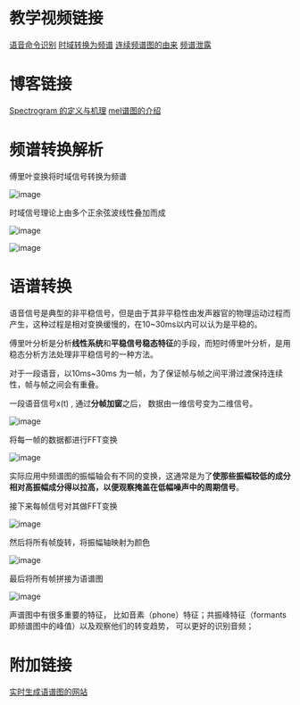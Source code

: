 # 教学视频链接
[语音命令识别](https://www.bilibili.com/video/BV1x44y1Y7c8/?spm_id_from=333.337.search-card.all.click&vd_source=bd9b0c20658086a80ddce73476f5c881)
[时域转换为频谱](https://www.bilibili.com/video/BV13g4y1d76Z/?spm_id_from=333.788&vd_source=bd9b0c20658086a80ddce73476f5c881)
[连续频谱图的由来](https://www.bilibili.com/video/BV1jm411X7kg/?spm_id_from=333.788&vd_source=bd9b0c20658086a80ddce73476f5c881)
[频谱泄露](https://blog.csdn.net/zhaomengszu/article/details/72627750)

# 博客链接
[Spectrogram 的定义与机理](https://blog.csdn.net/chumingqian/article/details/123019808)
[mel谱图的介绍](https://medium.com/analytics-vidhya/understanding-the-mel-spectrogram-fca2afa2ce53)

# 频谱转换解析

傅里叶变换将时域信号转换为频谱

![image](https://github.com/Heterogeneity/Notes/assets/102458836/a87122c4-fa02-42ee-abc4-8e940ae5f82c)

时域信号理论上由多个正余弦波线性叠加而成

![image](https://github.com/Heterogeneity/Notes/assets/102458836/2b31549a-76b1-4a8d-abf1-4ec438d374a3)

![image](https://github.com/Heterogeneity/Notes/assets/102458836/450d3037-1cc3-4193-8a21-751af2aba903)

# 语谱转换

语音信号是典型的非平稳信号，但是由于其非平稳性由发声器官的物理运动过程而产生，这种过程是相对变换缓慢的，在10~30ms以内可以认为是平稳的。

傅里叶分析是分析**线性系统**和**平稳信号稳态特征**的手段，而短时傅里叶分析，是用稳态分析方法处理非平稳信号的一种方法。

对于一段语音，以10ms~30ms 为一帧，为了保证帧与帧之间平滑过渡保持连续性，帧与帧之间会有重叠。

一段语音信号x(t) , 通过**分帧加窗**之后， 数据由一维信号变为二维信号。

![image](https://github.com/Heterogeneity/Notes/assets/102458836/b4f03964-084c-41f1-af5b-e7fe07da6259)

将每一帧的数据都进行FFT变换

![image](https://github.com/Heterogeneity/Notes/assets/102458836/c4e2f02a-1582-4a0d-9217-113a1935f065)

实际应用中频谱图的振幅轴会有不同的变换，这通常是为了**使那些振幅较低的成分相对高振幅成分得以拉高，以便观察掩盖在低幅噪声中的周期信号**。

接下来每帧信号对其做FFT变换

![image](https://github.com/Heterogeneity/Notes/assets/102458836/bc22208d-4b03-4680-b9d1-61ab0add860f)

然后将所有帧旋转，将振幅轴映射为颜色

![image](https://github.com/Heterogeneity/Notes/assets/102458836/fee0c322-6d59-48d4-90d0-54e8857f81ad)

最后将所有帧拼接为语谱图

![image](https://github.com/Heterogeneity/Notes/assets/102458836/4b6f7cc3-76ae-42b2-b385-7224226660df)

声谱图中有很多重要的特征， 比如音素（phone）特征；共振峰特征（formants 即频谱图中的峰值）以及观察他们的转变趋势， 可以更好的识别音频；

# 附加链接
[实时生成语谱图的网站](https://musiclab.chromeexperiments.com/spectrogram/)



